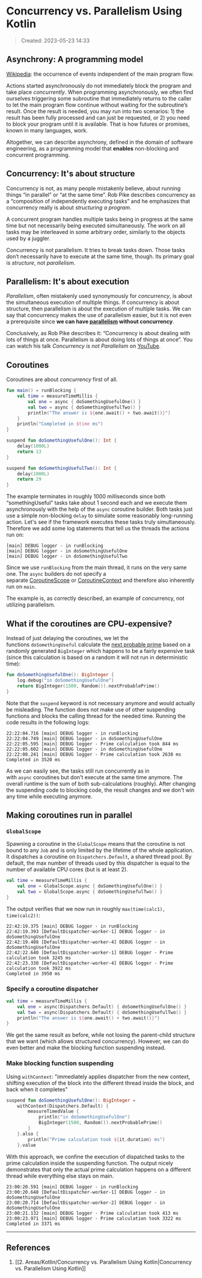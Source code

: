 # Concurrency vs. Parallelism Using Kotlin
> Created: 2023-05-23 14:33

## Asynchrony: A programming model

[Wikipedia](https://en.wikipedia.org/wiki/Asynchrony_(computer_programming)): the occurrence of events independent of the main program flow.

Actions started asynchronously do not immediately block the program and take place _concurrently_. When programming asynchronously, we often find ourselves triggering some subroutine that immediately returns to the caller to let the main program flow continue without waiting for the subroutine’s result. Once the result is needed, you may run into two scenarios: 1) the result has been fully processed and can just be requested, or 2) you need to block your program until it is available. That is how futures or promises, known in many languages, work.

Altogether, we can describe asynchrony, defined in the domain of software engineering, as a programming model that **enables** non-blocking and concurrent programming. 

## Concurrency: It's about structure

Concurrency is not, as many people mistakenly believe, about running things “in parallel” or “at the same time”. Rob Pike describes concurrency as a “composition of independently executing tasks” and he emphasizes that concurrency really is about _structuring a program_. 

A concurrent program handles multiple tasks being in progress at the same time but not necessarily being executed simultaneously. The work on all tasks may be interleaved in some arbitrary order, similarly to the objects used by a juggler.

Concurrency is not parallelism. It tries to break tasks down. Those tasks don’t necessarily have to execute at the same time, though. Its primary goal is _structure_, not _parallelism_.

## Parallelism: It's about execution

_Parallelism_, often mistakenly used synonymously for _concurrency_, is about the simultaneous execution of multiple things. If concurrency is about structure, then parallelism is about the execution of multiple tasks. We can say that concurrency makes the use of parallelism easier, but it is not even a prerequisite since **we can have [parallelism](https://en.wikipedia.org/wiki/Parallel_computing) without concurrency**.

Conclusively, as Rob Pike describes it: “Concurrency is about dealing with lots of things at once. Parallelism is about doing lots of things at once”. You can watch his talk _Concurrency is not Parallelism_ on [YouTube](https://youtu.be/oV9rvDllKEg).

## Coroutines

Coroutines are about _concurrency_ first of all.

```kotlin
fun main() = runBlocking {
    val time = measureTimeMillis {
        val one = async { doSomethingUsefulOne() }
        val two = async { doSomethingUsefulTwo() }
        println("The answer is ${one.await() + two.await()}")
    }
    println("Completed in $time ms")
}

suspend fun doSomethingUsefulOne(): Int {
    delay(1000L)
    return 13
}

suspend fun doSomethingUsefulTwo(): Int {
    delay(1000L)
    return 29
}
```

The example terminates in roughly 1000 milliseconds since both “somethingUseful” tasks take about 1 second each and we execute them asynchronously with the help of the `async` coroutine builder. Both tasks just use a simple non-blocking `delay` to simulate some reasonably long-running action. Let's see if the framework executes these tasks truly simultaneously. Therefore we add some log statements that tell us the threads the actions run on:

```log
[main] DEBUG logger - in runBlocking  
[main] DEBUG logger - in doSomethingUsefulOne  
[main] DEBUG logger - in doSomethingUsefulTwo
```

Since we use `runBlocking` from the main thread, it runs on the very same one. The `async` builders do not specify a separate [CoroutineScope](https://kotlin.github.io/kotlinx.coroutines/kotlinx-coroutines-core/kotlinx.coroutines/-coroutine-scope/) or [CoroutineContext](https://kotlinlang.org/api/latest/jvm/stdlib/kotlin.coroutines.experimental/-coroutine-context/index.html) and therefore also inherently run on `main`.

The example is, as correctly described, an example of concurrency, not utilizing parallelism.

## What if the coroutines are CPU-expensive?

Instead of just delaying the coroutines, we let the functions `doSomethingUseful` calculate the [next probable prime](https://docs.oracle.com/javase/7/docs/api/java/math/BigInteger.html#nextProbablePrime()) based on a randomly generated `BigInteger` which happens to be a fairly expensive task (since this calculation is based on a random it will not run in deterministic time):

```kotlin
fun doSomethingUsefulOne(): BigInteger {
    log.debug("in doSomethingUsefulOne")
    return BigInteger(1500, Random()).nextProbablePrime()
}
```

Note that the `suspend` keyword is not necessary anymore and would actually be misleading. The function does not make use of other suspending functions and blocks the calling thread for the needed time. Running the code results in the following logs:

```log
22:22:04.716 [main] DEBUG logger - in runBlocking  
22:22:04.749 [main] DEBUG logger - in doSomethingUsefulOne  
22:22:05.595 [main] DEBUG logger - Prime calculation took 844 ms  
22:22:05.602 [main] DEBUG logger - in doSomethingUsefulOne  
22:22:08.241 [main] DEBUG logger - Prime calculation took 2638 ms  
Completed in 3520 ms
```

As we can easily see, the tasks still run concurrently as in with `async` coroutines but don't execute at the same time anymore. The overall runtime is the sum of both sub-calculations (roughly). After changing the suspending code to blocking code, the result changes and we don't win any time while executing anymore.

## Making coroutines run in parallel

### `GlobalScope`

Spawning a coroutine in the `GlobalScope` means that the coroutine is not bound to any `Job` and is only limited by the lifetime of the whole application. It dispatches a coroutine on `Dispatchers.Default`, a shared thread pool. By default, the max number of threads used by this dispatcher is equal to the number of available CPU cores (but is at least 2).

```kotlin
val time = measureTimeMillis {  
    val one = GlobalScope.async { doSomethingUsefulOne() }  
    val two = GlobalScope.async { doSomethingUsefulTwo() }  
}
```


The output verifies that we now run in roughly `max(time(calc1), time(calc2))`:

```log
22:42:19.375 [main] DEBUG logger - in runBlocking  
22:42:19.393 [DefaultDispatcher-worker-1] DEBUG logger - in doSomethingUsefulOne  
22:42:19.408 [DefaultDispatcher-worker-4] DEBUG logger - in doSomethingUsefulOne  
22:42:22.640 [DefaultDispatcher-worker-1] DEBUG logger - Prime calculation took 3245 ms  
22:42:23.330 [DefaultDispatcher-worker-4] DEBUG logger - Prime calculation took 3922 ms  
Completed in 3950 ms
```

### Specify a coroutine dispatcher

```kotlin
val time = measureTimeMillis {  
    val one = async(Dispatchers.Default) { doSomethingUsefulOne() }  
    val two = async(Dispatchers.Default) { doSomethingUsefulTwo() }  
    println("The answer is ${one.await() + two.await()}")  
}
```

We get the same result as before, while not losing the parent-child structure that we want (which allows structured concurrency). However, we can do even better and make the blocking function suspending instead.

### Make blocking function suspending

Using `withContext`: "immediately applies dispatcher from the new context, shifting execution of the block into the different thread inside the block, and back when it completes"

```kotlin
suspend fun doSomethingUsefulOne(): BigInteger = 
	withContext(Dispatchers.Default) {
	    measureTimedValue {
	        println("in doSomethingUsefulOne")
	        BigInteger(1500, Random()).nextProbablePrime()
	    }
	}.also {
	    println("Prime calculation took ${it.duration} ms")
	}.value
```

With this approach, we confine the execution of dispatched tasks to the prime calculation inside the suspending function. The output nicely demonstrates that only the actual prime calculation happens on a different thread while everything else stays on main.

```log
23:00:20.591 [main] DEBUG logger - in runBlocking  
23:00:20.648 [DefaultDispatcher-worker-1] DEBUG logger - in doSomethingUsefulOne  
23:00:20.714 [DefaultDispatcher-worker-2] DEBUG logger - in doSomethingUsefulOne  
23:00:21.132 [main] DEBUG logger - Prime calculation took 413 ms  
23:00:23.971 [main] DEBUG logger - Prime calculation took 3322 ms  
Completed in 3371 ms
```



----

## References
1. [[2. Areas/Kotlin/Concurrency vs. Parallelism Using Kotlin|Concurrency vs. Parallelism Using Kotlin]]